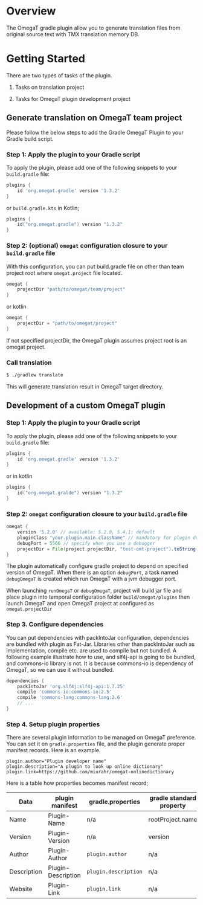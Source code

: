 # Overview

The OmegaT gradle plugin allow you to generate translation files from original source text
with TMX translation memory DB.

# Getting Started 

There are two types of tasks of the plugin.

1. Tasks on translation project

2. Tasks for OmegaT plugin development project


## Generate translation on OmegaT team project

Please follow the below steps to add the Gradle OmegaT Plugin to your Gradle build script.

### Step 1: Apply the plugin to your Gradle script

To apply the plugin, please add one of the following snippets to your `build.gradle` file:

```groovy
plugins {
    id 'org.omegat.gradle' version '1.3.2'
}
```
or `build.gradle.kts` in Kotlin;

```kotlin
plugins {
    id("org.omegat.gradle") version "1.3.2"
}
```

### Step 2: (optional) `omegat` configuration closure to your `build.gradle` file

With this configuration, you can put build.gradle file on other than team project root where `omegat.project` file located.

```groovy
omegat {
    projectDir "path/to/omegat/team/project"
}
```
or kotlin
```kotlin
omegat {
    projectDir = "path/to/omegat/project"
}
```

If not specified projectDir, the OmegaT plugin assumes project root is an omegat project.

###  Call translation

```bash
$ ./gradlew translate
```

This will generate translation result in OmegaT target directory.


## Development of a custom OmegaT plugin

### Step 1: Apply the plugin to your Gradle script

To apply the plugin, please add one of the following snippets to your `build.gradle` file:

```groovy
plugins {
    id 'org.omegat.gradle' version '1.3.2'
}
```
or in kotlin
```kotlin
plugins {
    id("org.omegat.gralde") version "1.3.2"
}
```


### Step 2: `omegat` configuration closure to your `build.gradle` file

```groovy
omegat {
    version '5.2.0' // available: 5.2.0, 5.4.1: default
    pluginClass "your.plugin.main.className" // mandatory for plugin development
    debugPort = 5566 // specify when you use a debugger
    projectDir = File(project.projectDir, "test-omt-project").toString()
}
```

The plugin automatically configure gradle project to depend on specified version of OmegaT.
When there is an option `debugPort`, a task named `debugOmegaT` is created which run OmegaT
with a jvm debugger port.

When launching `runOmegaT` or `debugOmegaT`, project will build jar file and place
plugin into temporal configuration folder `build/omegat/plugins` then launch OmegaT
and open OmegaT project at configured as `omegat.projectDir`


### Step 3. Configure dependencies

You can put dependencies with packIntoJar configuration, dependencies are bundled with plugin as Fat-Jar.
Libraries other than packIntoJar such as implementation, compile etc. are used to compile but not bundled.
A following example illustrate how to use, and slf4j-api is going to be bundled, and commons-io library is not.
It is because commons-io is dependency of OmegaT, so we can use it without bundled.

```groovy
dependencies {
    packIntoJar 'org.slf4j:slf4j-api:1.7.25'
    compile 'commons-io:commons-io:2.5'
    compile 'commons-lang:commons-lang:2.6'
    // ...
}
```

### Step 4. Setup plugin properties

There are several plugin information to be managed on OmegaT preference.
You can set it on `gradle.properties` file, and the plugin generate proper manifest records.
Here is an example.

```properties
plugin.author="Plugin developer name"
plugin.description="A plugin to look up online dictionary"
plugin.link=https://github.com/miurahr/omegat-onlinedictionary
```

Here is a table how properties becomes manifest record;


| Data | plugin manifest | gradle.properties | gradle standard property |
| ---- | --------------- | ----------------- | ------------------------ |
| Name | Plugin-Name     | n/a               | rootProject.name         |
| Version | Plugin-Version | n/a             | version                  |
| Author | Plugin-Author | `plugin.author`   | n/a                      |
| Description | Plugin-Description | `plugin.description` | n/a         |
| Website     | Plugin-Link | `plugin.link`  | n/a                      |



